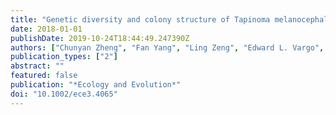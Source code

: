 ```yaml
---
title: "Genetic diversity and colony structure of Tapinoma melanocephalum on the islands and mainland of South China"
date: 2018-01-01
publishDate: 2019-10-24T18:44:49.247390Z
authors: ["Chunyan Zheng", "Fan Yang", "Ling Zeng", "Edward L. Vargo", "Yijuan Xu"]
publication_types: ["2"]
abstract: ""
featured: false
publication: "*Ecology and Evolution*"
doi: "10.1002/ece3.4065"
---
```


